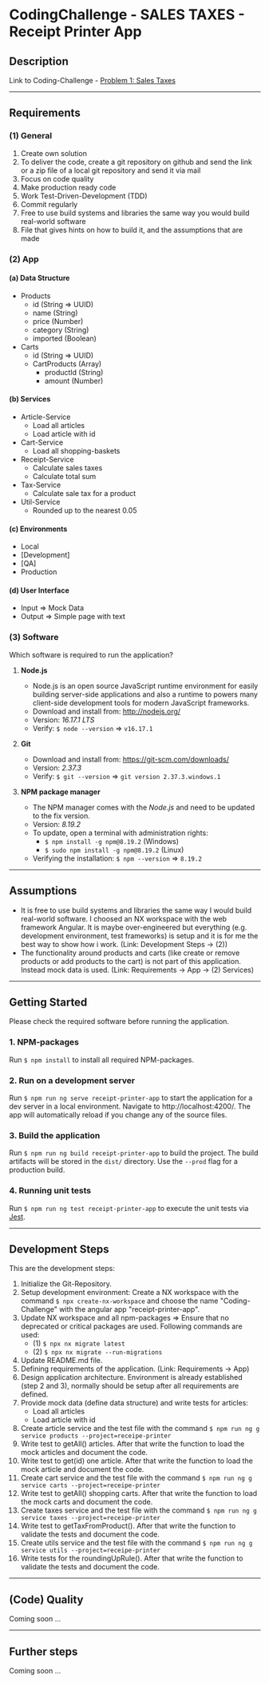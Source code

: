 # CodingChallenge - SALES TAXES - Receipt Printer App

## Description
Link to Coding-Challenge - [Problem 1: Sales Taxes](CODING-CHALLENGE.md)

---

## Requirements

### (1) General
1. Create own solution
2. To deliver the code, create a git repository on github and send the link or a zip file of a
local git repository and send it via mail
3. Focus on code quality
4. Make production ready code
5. Work Test-Driven-Development (TDD)
6. Commit regularly
7. Free to use build systems and libraries the same way you would build real-world software
8. File that gives hints on how to build it, and the assumptions that are made

### (2) App
#### (a) Data Structure
- Products
  - id (String => UUID)
  - name (String)
  - price (Number)
  - category (String)
  - imported (Boolean)
- Carts
  - id (String => UUID)
  - CartProducts (Array)
    - productId (String)
    - amount (Number)

#### (b) Services
- Article-Service
  - Load all articles
  - Load article with id
- Cart-Service
  - Load all shopping-baskets
- Receipt-Service
  - Calculate sales taxes
  - Calculate total sum
- Tax-Service
  - Calculate sale tax for a product
- Util-Service
  - Rounded up to the nearest 0.05

#### (c) Environments
- Local
- [Development]
- [QA]
- Production

#### (d) User Interface 
- Input => Mock Data
- Output => Simple page with text


### (3) Software
Which software is required to run the application?

1. **Node.js**
    - Node.js is an open source JavaScript runtime environment for easily building server-side applications and also a runtime to powers many client-side development tools for modern JavaScript frameworks.
    - Download and install from: <http://nodejs.org/>
    - Version: *16.17.1 LTS*
    - Verify: `$ node --version` => `v16.17.1`

2. **Git**
    - Download and install from: <https://git-scm.com/downloads/>
    - Version: *2.37.3*
    - Verify: `$ git --version` => `git version 2.37.3.windows.1`

3. **NPM package manager**
    - The NPM manager comes with the *Node.js* and need to be updated to the fix version.
    - Version: *8.19.2*
    - To update, open a terminal with administration rights:
      - `$ npm install -g npm@8.19.2` (Windows)
      - `$ sudo npm install -g npm@8.19.2` (Linux)
    - Verifying the installation: `$ npm --version` => `8.19.2`

---

## Assumptions
- It is free to use build systems and libraries the same way I would build real-world software. I choosed an NX workspace with the web framework Angular. It is maybe over-engineered but everything (e.g. development environment, test frameworks) is setup and it is for me the best way to show how i work. (Link: Development Steps -> (2))
- The functionality around products and carts (like create or remove products or add products to the cart) is not part of this application. Instead mock data is used. (Link: Requirements -> App -> (2) Services)

---

## Getting Started

Please check the required software before running the application.
  
### 1. NPM-packages
Run `$ npm install` to install all required NPM-packages.

### 2. Run on a development server
Run `$ npm run ng serve receipt-printer-app` to start the application for a dev server in a local environment. Navigate to http://localhost:4200/. The app will automatically reload if you change any of the source files.

### 3. Build the application

Run `$ npm run ng build receipt-printer-app` to build the project. The build artifacts will be stored in the `dist/` directory. Use the `--prod` flag for a production build.

### 4. Running unit tests

Run `$ npm run ng test receipt-printer-app` to execute the unit tests via [Jest](https://jestjs.io).

---

## Development Steps
This are the development steps:
1. Initialize the Git-Repository.
2. Setup development environment: Create a NX workspace with the command `$ npx create-nx-workspace` and choose the name "Coding-Challenge" with the angular app "receipt-printer-app".
3. Update NX workspace and all npm-packages => Ensure that no deprecated or critical packages are used. Following commands are used:
   - (1) `$ npx nx migrate latest`
   - (2) `$ npx nx migrate --run-migrations`
4. Update README.md file.
5. Defining requirements of the application. (Link: Requirements -> App)
6. Design application architecture. Environment is already established (step 2 and 3), normally should be setup after all requirements are defined.
7. Provide mock data (define data structure) and write tests for articles:
   - Load all articles
   - Load article with id
8. Create article service and the test file with the command `$ npm run ng g service products --project=receipe-printer`
9. Write test to getAll() articles. After that write the function to load the mock articles and document the code.
10. Write test to get(id) one article. After that write the function to load the mock article and document the code.
11. Create cart service and the test file with the command `$ npm run ng g service carts --project=receipe-printer`
12. Write test to getAll() shopping carts. After that write the function to load the mock carts and document the code.
13. Create taxes service and the test file with the command `$ npm run ng g service taxes --project=receipe-printer`
14. Write test to getTaxFromProduct(). After that write the function to validate the tests and document the code.
15. Create utils service and the test file with the command `$ npm run ng g service utils --project=receipe-printer`
16. Write tests for the roundingUpRule(). After that write the function to validate the tests and document the code.

---

## (Code) Quality
Coming soon ...

--- 

## Further steps
Coming soon ...